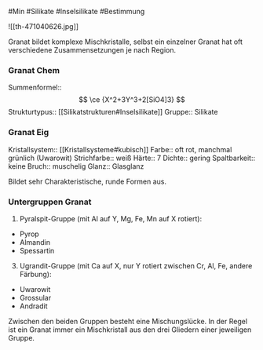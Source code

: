 #Min #Silikate #Inselsilikate #Bestimmung 

![[th-471040626.jpg]]

Granat bildet komplexe Mischkristalle, selbst ein einzelner Granat hat oft verschiedene Zusammensetzungen je nach Region.

### Granat Chem

Summenformel:: $$ \ce {X^2+3Y^3+2[SiO4]3} $$
Strukturtypus:: [[Silikatstrukturen#Inselsilikate]]
Gruppe:: Silikate

### Granat Eig

Kristallsystem:: [[Kristallsysteme#kubisch]]
Farbe:: oft rot, manchmal grünlich (Uwarowit)
Strichfarbe:: weiß
Härte:: 7
Dichte:: gering
Spaltbarkeit:: keine 
Bruch:: muschelig
Glanz:: Glasglanz

Bildet sehr Charakteristische, runde Formen aus.

### Untergruppen Granat

1. Pyralspit-Gruppe (mit Al auf Y, Mg, Fe, Mn auf X rotiert):
- Pyrop
- Almandin
- Spessartin
3. Ugrandit-Gruppe (mit Ca auf X, nur Y rotiert zwischen Cr, Al, Fe, andere Färbung):
- Uwarowit
- Grossular
- Andradit

Zwischen den beiden Gruppen besteht eine Mischungslücke. In der Regel ist ein Granat immer ein Mischkristall aus den drei Gliedern einer jeweiligen Gruppe.





